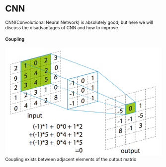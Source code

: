 CNN
====
CNN(Convolutional Neural Network) is absolutely good, but here we will discuss the disadvantages of CNN and how to improve

#### Coupling
<img src="files/convolution.png" max-height="500px" />
Coupling exists between adjacent elements of the output matrix


